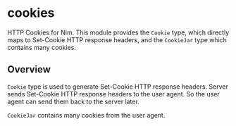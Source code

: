 # cookies
HTTP Cookies for Nim.
This module provides the `Cookie` type, which directly maps to Set-Cookie HTTP response headers, and the `CookieJar` type which contains many cookies.

## Overview
`Cookie` type is used to generate Set-Cookie HTTP response headers. Server sends Set-Cookie HTTP response headers to the user agent. So the user agent can send them back to the server later.

`CookieJar` contains many cookies from the user agent.
